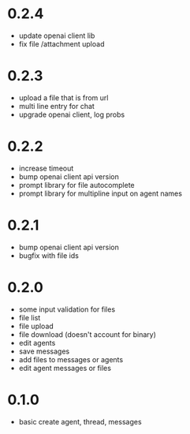 # 0.2.4

- update openai client lib
- fix file /attachment upload

# 0.2.3
- upload a file that is from url
- multi line entry for chat
- upgrade openai client, log probs

# 0.2.2
- increase timeout
- bump openai client api version
- prompt library for file autocomplete
- prompt library for multipline input on agent names

# 0.2.1
- bump openai client api version
- bugfix with file ids

# 0.2.0

- some input validation for files
- file list
- file upload
- file download (doesn't account for binary)
- edit agents
- save messages
- add files to messages or agents
- edit agent messages or files







# 0.1.0

- basic create agent, thread, messages
